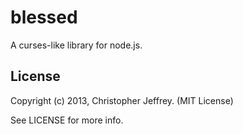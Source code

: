 # blessed

A curses-like library for node.js.

## License

Copyright (c) 2013, Christopher Jeffrey. (MIT License)

See LICENSE for more info.

